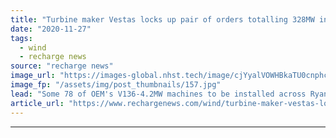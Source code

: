 ```yaml
---
title: "Turbine maker Vestas locks up pair of orders totalling 328MW in Australia"
date: "2020-11-27"
tags: 
  - wind
  - recharge news
source: "recharge news"
image_url: "https://images-global.nhst.tech/image/cjYyalVOWHBkaTU0cnphcFR4K0tTVEM4WTBIa2xUYldnSmg4QmN0Z3VGRT0=/nhst/binary/fe892cfe43e8cae441ea075519c945bc"
image_fp: "/assets/img/post_thumbnails/157.jpg"
lead: "Some 78 of OEM's V136-4.2MW machines to be installed across Ryan Corner and Berrybank projects for 2022 switch-on"
article_url: "https://www.rechargenews.com/wind/turbine-maker-vestas-locks-up-pair-of-orders-totalling-328mw-in-australia/2-1-920477"
---
```


---

